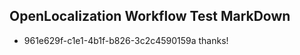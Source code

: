 ## OpenLocalization Workflow Test MarkDown
* 961e629f-c1e1-4b1f-b826-3c2c4590159a 
thanks!<!--HONumber=Feb16_HO4-->
